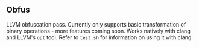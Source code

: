 ## Obfus
LLVM obfuscation pass.  Currently only supports basic transformation of binary operations - more features coming soon.  Works natively with clang and LLVM's `opt` tool.  Refer to `test.sh` for information on using it with clang.